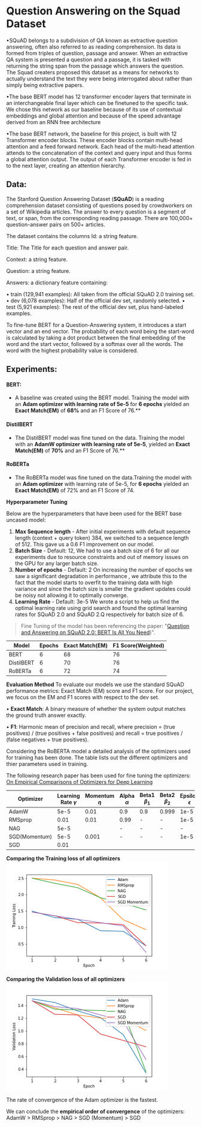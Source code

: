 # Question Answering on the Squad Dataset

•SQuAD belongs to a subdivision of QA known as extractive question answering, often also referred to as reading comprehension. Its data is formed from triples of question, passage and answer. When an extractive QA system is presented a question and a passage, it is tasked with returning the string span from the passage which answers the question.
The Squad creaters proposed this dataset as a means for networks to actually understand the text they were being interrogated about rather than simply being extractive papers.

•The base BERT model has 12 transformer
encoder layers that terminate in an interchangeable final layer which can be finetuned to the specific task. We chose this network as our baseline because of its use of contextual embeddings and global attention and because of the speed advantage derived from an RNN free architecture

•The base BERT network, the baseline for this project, is built with 12 Transformer encoder blocks.
These encoder blocks contain multi-head attention and a feed forward network. Each head of the
multi-head attention attends to the concatenation of the context and query input and thus forms a
global attention output. The output of each Transformer encoder is fed in to the next layer, creating
an attention hierarchy. 

## Data:

The Stanford Question Answering Dataset (**SQuAD**) is a reading comprehension dataset consisting of questions posed by crowdworkers on a set of Wikipedia articles. The answer to every question is a segment of text, or span, from the corresponding reading passage. There are 100,000+ question-answer pairs on 500+ articles.

The dataset contains the columns
Id: a string feature.

Title: The Title for each question and answer pair.

Context: a string feature.

Question: a string feature.

Answers: a dictionary feature containing:

• train (129,941 examples): All taken from the official SQuAD 2.0 training set.
• dev (6,078 examples): Half of the official dev set, randomly selected.
• test (5,921 examples): The rest of the official dev set, plus hand-labeled examples.

To fine-tune BERT for a Question-Answering system, it introduces a start vector and an end vector. The probability of each word being the start-word is calculated by taking a dot product between the final embedding of the word and the start vector, followed by a softmax over all the words. The word with the highest probability value is considered.

## Experiments:
#### **BERT:**

- A baseline was created using the BERT model. Training the model with an **Adam optimizer with learning rate of 5e-5** for **6 epochs** yielded an **Exact Match(EM)** of **68%** and an F1 Score of 76.**

#### **DistilBERT**

- The DistilBERT model was fine tuned on the data. Training the model with an **AdamW optimizer with learning rate of 5e-5**, yielded an **Exact Match(EM)** of **70%** and an F1 Score of 76.**

#### **RoBERTa**

- The RoBERTa model was fine tuned on the data.Training the model with an **Adam optimizer** with learning rate of 5e-5,  for **6 epochs** yielded an **Exact Match(EM)** of 72% and an F1 Score of 74.

**Hyperparameter Tuning**

Below are the hyperparameters that have been used for the BERT base uncased model:

1. **Max Sequence length** - After initial experiments with default sequence length (context + query token) 384, we switched to a sequence length of 512. This gave us a 0.6 F1
improvement on our model.
2. **Batch Size** - Default: 12, We had to use a batch size of 6 for all our experiments due to
resource constraints and out of memory issues on the GPU for any larger batch size.
3. **Number of epochs** - Default: 2 On increasing the number of epochs we saw a significant
degradation in performance , we attribute this to the fact that the model starts
to overfit to the training data with high variance and since the batch size is smaller the
gradient updates could be noisy not allowing it to optimally converge.
4. **Learning Rate** - Default: 3e-5 We wrote a script to help us find the optimal learning rate
using grid search and found the optimal learning rates for SQuAD 2.0 and SQuAD 2.Q
respectively for batch size of 6.

> Fine Tuning of the model has been referencing the paper: "[Question and Answering on SQuAD 2.0: BERT Is All
You Need](https://web.stanford.edu/class/archive/cs/cs224n/cs224n.1194/reports/default/15812785.pdf))".

| Model | Epochs | Exact Match(EM) | F1 Score(Weighted) |
| ----- | ------ | -------- | ------------------ |
|BERT | 6 | 68 | 76|
|DistilBERT | 6 | 70 |76|
|RoBERTa  | 6 | 72 |74|

**Evaluation Method**
To evaluate our models we use the standard SQuAD performance metrics: Exact Match (EM) score and F1 score. For our project, we focus on the EM and F1 scores with respect to the dev set.

• **Exact Match**: A binary measure of whether the system output matches the ground truth answer exactly.

• **F1**: Harmonic mean of precision and recall, where precision = (true positives) / (true positives + false positives) and recall = true positives / (false negatives + true positives).

    
Considering the RoBERTA model a detailed analysis of the optimizers used for training has been done.
The table lists out the different optimizers and thier parameters used in training.

The following research paper has been used for fine tuning the optimizers: [On Empirical Comparisons of Optimizers for Deep Learning](https://arxiv.org/pdf/1910.05446.pdf)

Optimizer | Learning Rate $\gamma$ |   Momentum $\eta$ | Alpha $\alpha$ | Beta1 $\beta_1$ | Beta2 $\beta_2$ | Epsilon $\epsilon$ |
| ---     | ---                    | ---               | ---            | ---             | ---            | ---                |
AdamW     | 5e-5                   | 0.01              | 0.9            | 0.9             | 0.999          | 1e-5               |
RMSprop   | 0.01                   | 0.01              | 0.99           | -               | -              | 1e-5                |
NAG       | 5e-5 |                 | -                 | -              | -               |-               | 1e-5                  |   
SGD(Momentum)| 5e-5                | 0.001             | -              |  -              |-               | 1e-5                  |
SGD          | 0.01 |              |                   |                 |                |                | 1e-5                   |


    
**Comparing the Training loss of all optimizers**
<br>
<img src = "train_loss_all_optim.png">


**Comparing the Validation loss of all optimizers**
<br>
<img src = "val_loss_all_optim.png">

The rate of convergence of the Adam optimizer is the fastest.

We can conclude the **empirical order of convergence** of the optimizers:
AdamW > RMSprop > NAG > SGD (Momentum) > SGD
